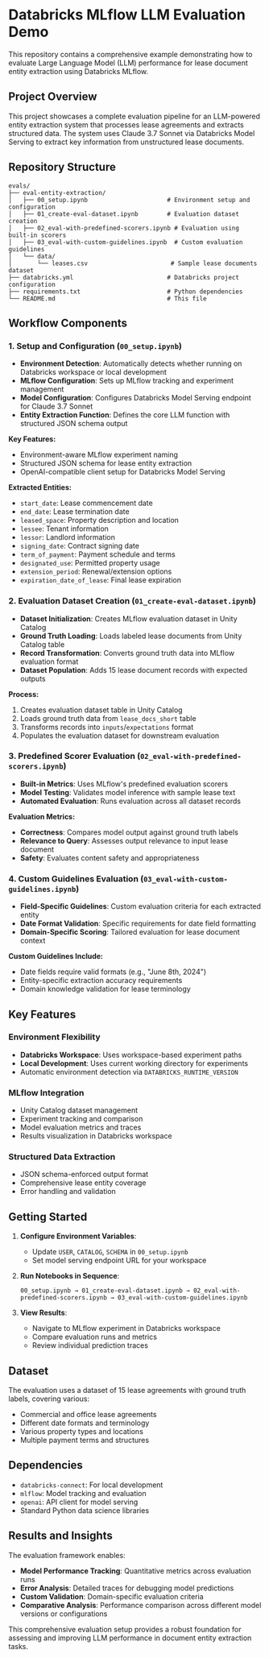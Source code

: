 # Databricks MLflow LLM Evaluation Demo

This repository contains a comprehensive example demonstrating how to evaluate Large Language Model (LLM) performance for lease document entity extraction using Databricks MLflow.

## Project Overview

This project showcases a complete evaluation pipeline for an LLM-powered entity extraction system that processes lease agreements and extracts structured data. The system uses Claude 3.7 Sonnet via Databricks Model Serving to extract key information from unstructured lease documents.

## Repository Structure

```text
evals/
├── eval-entity-extraction/
│   ├── 00_setup.ipynb                      # Environment setup and configuration
│   ├── 01_create-eval-dataset.ipynb        # Evaluation dataset creation
│   ├── 02_eval-with-predefined-scorers.ipynb # Evaluation using built-in scorers
│   ├── 03_eval-with-custom-guidelines.ipynb  # Custom evaluation guidelines
│   └── data/
│       └── leases.csv                       # Sample lease documents dataset
├── databricks.yml                          # Databricks project configuration
├── requirements.txt                        # Python dependencies
└── README.md                               # This file
```

## Workflow Components

### 1. Setup and Configuration (`00_setup.ipynb`)

- **Environment Detection**: Automatically detects whether running on Databricks workspace or local development
- **MLflow Configuration**: Sets up MLflow tracking and experiment management
- **Model Configuration**: Configures Databricks Model Serving endpoint for Claude 3.7 Sonnet
- **Entity Extraction Function**: Defines the core LLM function with structured JSON schema output

**Key Features:**

- Environment-aware MLflow experiment naming
- Structured JSON schema for lease entity extraction
- OpenAI-compatible client setup for Databricks Model Serving

**Extracted Entities:**

- `start_date`: Lease commencement date
- `end_date`: Lease termination date  
- `leased_space`: Property description and location
- `lessee`: Tenant information
- `lessor`: Landlord information
- `signing_date`: Contract signing date
- `term_of_payment`: Payment schedule and terms
- `designated_use`: Permitted property usage
- `extension_period`: Renewal/extension options
- `expiration_date_of_lease`: Final lease expiration

### 2. Evaluation Dataset Creation (`01_create-eval-dataset.ipynb`)

- **Dataset Initialization**: Creates MLflow evaluation dataset in Unity Catalog
- **Ground Truth Loading**: Loads labeled lease documents from Unity Catalog table
- **Record Transformation**: Converts ground truth data into MLflow evaluation format
- **Dataset Population**: Adds 15 lease document records with expected outputs

**Process:**

1. Creates evaluation dataset table in Unity Catalog
2. Loads ground truth data from `lease_docs_short` table
3. Transforms records into `inputs`/`expectations` format
4. Populates the evaluation dataset for downstream evaluation

### 3. Predefined Scorer Evaluation (`02_eval-with-predefined-scorers.ipynb`)

- **Built-in Metrics**: Uses MLflow's predefined evaluation scorers
- **Model Testing**: Validates model inference with sample lease text
- **Automated Evaluation**: Runs evaluation across all dataset records

**Evaluation Metrics:**

- **Correctness**: Compares model output against ground truth labels
- **Relevance to Query**: Assesses output relevance to input lease document
- **Safety**: Evaluates content safety and appropriateness

### 4. Custom Guidelines Evaluation (`03_eval-with-custom-guidelines.ipynb`)

- **Field-Specific Guidelines**: Custom evaluation criteria for each extracted entity
- **Date Format Validation**: Specific requirements for date field formatting
- **Domain-Specific Scoring**: Tailored evaluation for lease document context

**Custom Guidelines Include:**

- Date fields require valid formats (e.g., "June 8th, 2024")
- Entity-specific extraction accuracy requirements
- Domain knowledge validation for lease terminology

## Key Features

### Environment Flexibility

- **Databricks Workspace**: Uses workspace-based experiment paths
- **Local Development**: Uses current working directory for experiments
- Automatic environment detection via `DATABRICKS_RUNTIME_VERSION`

### MLflow Integration

- Unity Catalog dataset management
- Experiment tracking and comparison
- Model evaluation metrics and traces
- Results visualization in Databricks workspace

### Structured Data Extraction

- JSON schema-enforced output format
- Comprehensive lease entity coverage
- Error handling and validation

## Getting Started

1. **Configure Environment Variables**:
   - Update `USER`, `CATALOG`, `SCHEMA` in `00_setup.ipynb`
   - Set model serving endpoint URL for your workspace

2. **Run Notebooks in Sequence**:

   ```text
   00_setup.ipynb → 01_create-eval-dataset.ipynb → 02_eval-with-predefined-scorers.ipynb → 03_eval-with-custom-guidelines.ipynb
   ```

3. **View Results**:
   - Navigate to MLflow experiment in Databricks workspace
   - Compare evaluation runs and metrics
   - Review individual prediction traces

## Dataset

The evaluation uses a dataset of 15 lease agreements with ground truth labels, covering various:

- Commercial and office lease agreements
- Different date formats and terminology
- Various property types and locations
- Multiple payment terms and structures

## Dependencies

- `databricks-connect`: For local development
- `mlflow`: Model tracking and evaluation
- `openai`: API client for model serving
- Standard Python data science libraries

## Results and Insights

The evaluation framework enables:

- **Model Performance Tracking**: Quantitative metrics across evaluation runs
- **Error Analysis**: Detailed traces for debugging model predictions
- **Custom Validation**: Domain-specific evaluation criteria
- **Comparative Analysis**: Performance comparison across different model versions or configurations

This comprehensive evaluation setup provides a robust foundation for assessing and improving LLM performance in document entity extraction tasks.
